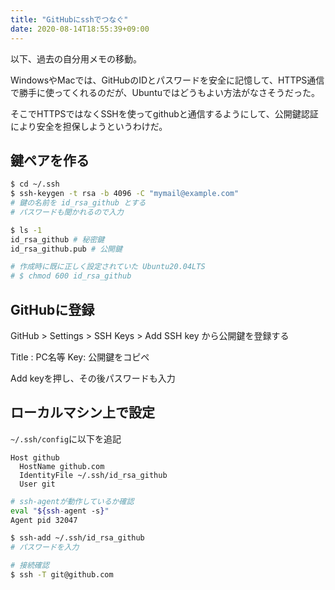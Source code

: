 ```yaml
---
title: "GitHubにsshでつなぐ"
date: 2020-08-14T18:55:39+09:00
---
```


以下、過去の自分用メモの移動。

WindowsやMacでは、GitHubのIDとパスワードを安全に記憶して、HTTPS通信で勝手に使ってくれるのだが、Ubuntuではどうもよい方法がなさそうだった。

そこでHTTPSではなくSSHを使ってgithubと通信するようにして、公開鍵認証により安全を担保しようというわけだ。

## 鍵ペアを作る

```sh
$ cd ~/.ssh
$ ssh-keygen -t rsa -b 4096 -C "mymail@example.com"
# 鍵の名前を id_rsa_github とする
# パスワードも聞かれるので入力

$ ls -1 
id_rsa_github # 秘密鍵
id_rsa_github.pub # 公開鍵

# 作成時に既に正しく設定されていた Ubuntu20.04LTS
# $ chmod 600 id_rsa_github
```

## GitHubに登録

GitHub > Settings > SSH Keys > Add SSH key から公開鍵を登録する

Title : PC名等
Key: 公開鍵をコピペ

Add keyを押し、その後パスワードも入力

## ローカルマシン上で設定

`~/.ssh/config`に以下を追記

```~/.ssh/config
Host github
  HostName github.com
  IdentityFile ~/.ssh/id_rsa_github
  User git
```

```sh
# ssh-agentが動作しているか確認
eval "${ssh-agent -s}"
Agent pid 32047

$ ssh-add ~/.ssh/id_rsa_github
# パスワードを入力

# 接続確認
$ ssh -T git@github.com
```


